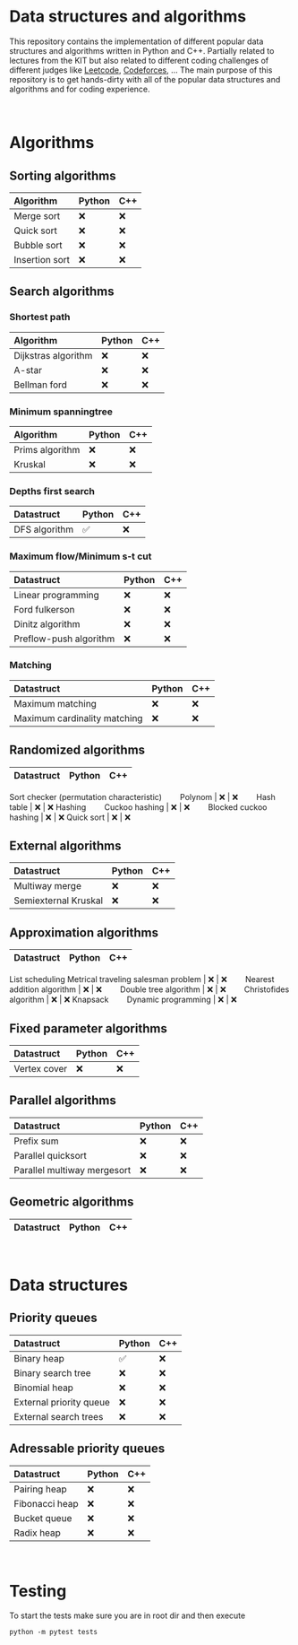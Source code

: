 # Data structures and algorithms
This repository contains the implementation of different popular data structures and algorithms written in Python and C++. Partially related to lectures from the KIT but also related to different coding challenges of different judges like [Leetcode](https://leetcode.com/), [Codeforces](https://codeforces.com/), ... The main purpose of this repository is to get hands-dirty with all of the popular data structures and algorithms and for coding experience.

<br />

# Algorithms

## Sorting algorithms
Algorithm | Python | C++
:------------ | :-------------| :-------------
Merge sort | ❌ | ❌
Quick sort | ❌ | ❌
Bubble sort | ❌ | ❌
Insertion sort | ❌ | ❌

## Search algorithms
### Shortest path
Algorithm | Python | C++
:------------ | :-------------| :-------------
Dijkstras algorithm | ❌ | ❌
A-star | ❌ | ❌
Bellman ford | ❌ | ❌
### Minimum spanningtree
Algorithm | Python | C++
:------------ | :-------------| :-------------
Prims algorithm | ❌ | ❌
Kruskal | ❌ | ❌
### Depths first search
Datastruct | Python | C++
:------------ | :-------------| :-------------
DFS algorithm | ✅ | ❌
### Maximum flow/Minimum s-t cut
Datastruct | Python | C++
:------------ | :-------------| :-------------
Linear programming | ❌ | ❌
Ford fulkerson | ❌ | ❌
Dinitz algorithm | ❌ | ❌
Preflow-push algorithm | ❌ | ❌
### Matching
Datastruct | Python | C++
:------------ | :-------------| :-------------
Maximum matching | ❌ | ❌
Maximum cardinality matching | ❌ | ❌

## Randomized algorithms
Datastruct | Python | C++
:------------ | :-------------| :-------------
Sort checker (permutation characteristic)
&ensp;&thinsp;&ensp;&thinsp;&ensp;&thinsp;Polynom | ❌ | ❌
&ensp;&thinsp;&ensp;&thinsp;&ensp;&thinsp;Hash table | ❌ | ❌
Hashing
&ensp;&thinsp;&ensp;&thinsp;&ensp;&thinsp;Cuckoo hashing | ❌ | ❌
&ensp;&thinsp;&ensp;&thinsp;&ensp;&thinsp;Blocked cuckoo hashing | ❌ | ❌
Quick sort | ❌ | ❌

## External algorithms
Datastruct | Python | C++
:------------ | :-------------| :-------------
Multiway merge | ❌ | ❌
Semiexternal Kruskal | ❌ | ❌

## Approximation algorithms
Datastruct | Python | C++
:------------ | :-------------| :-------------
List scheduling
Metrical traveling salesman problem | ❌ | ❌
&ensp;&thinsp;&ensp;&thinsp;&ensp;&thinsp;Nearest addition algorithm | ❌ | ❌
&ensp;&thinsp;&ensp;&thinsp;&ensp;&thinsp;Double tree algorithm | ❌ | ❌
&ensp;&thinsp;&ensp;&thinsp;&ensp;&thinsp;Christofides algorithm | ❌ | ❌
Knapsack
&ensp;&thinsp;&ensp;&thinsp;&ensp;&thinsp;Dynamic programming | ❌ | ❌

## Fixed parameter algorithms
Datastruct | Python | C++
:------------ | :-------------| :-------------
Vertex cover | ❌ | ❌

## Parallel algorithms
Datastruct | Python | C++
:------------ | :-------------| :-------------
Prefix sum | ❌ | ❌
Parallel quicksort | ❌ | ❌
Parallel multiway mergesort | ❌ | ❌

## Geometric algorithms
Datastruct | Python | C++
:------------ | :-------------| :-------------

<br />

# Data structures

## Priority queues
Datastruct | Python | C++
:------------ | :-------------| :-------------
Binary heap | ✅ | ❌
Binary search tree | ❌ | ❌
Binomial heap | ❌ | ❌
External priority queue | ❌ | ❌
External search trees | ❌ | ❌

## Adressable priority queues
Datastruct | Python | C++
:------------ | :-------------| :-------------
Pairing heap | ❌ | ❌
Fibonacci heap | ❌ | ❌
Bucket queue | ❌ | ❌
Radix heap | ❌ | ❌

</br>

# Testing
To start the tests make sure you are in root dir and then execute
```
python -m pytest tests
```
